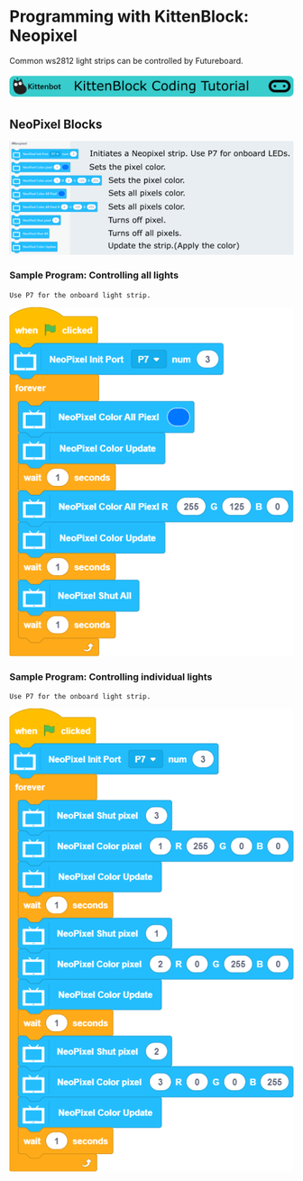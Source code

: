 # Programming with KittenBlock: Neopixel

Common ws2812 light strips can be controlled by Futureboard.

![](../../functional_module/PWmodules/images/kbbanner.png)

## NeoPixel Blocks

![](../images/neopixel_en.png)

### Sample Program: Controlling all lights

    Use P7 for the onboard light strip.
    
![](../images/neopixel_code1en.png)

### Sample Program: Controlling individual lights

    Use P7 for the onboard light strip.
    
![](../images/neopixel_code2en.png)